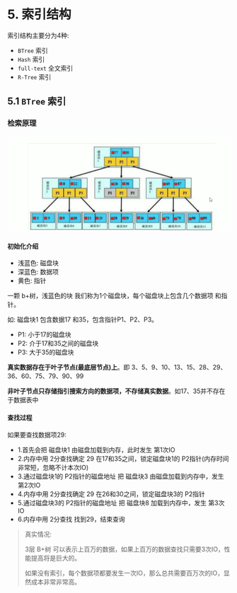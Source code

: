 # 5. 索引结构

索引结构主要分为4种:
* `BTree` 索引
* `Hash` 索引
* `full-text` 全文索引
* `R-Tree` 索引

## 5.1 `BTree` 索引

### 检索原理
![](../assets/BTree索引.png)

#### 初始化介绍
* 浅蓝色: 磁盘块
* 深蓝色: 数据项
* 黄色: 指针

一颗 b+树，浅蓝色的块 我们称为1个磁盘块，每个磁盘块上包含几个数据项 和指针。

如: 磁盘块1 包含数据17 和35，包含指针P1、P2、P3。

* P1: 小于17的磁盘块
* P2: 介于17和35之间的磁盘块
* P3: 大于35的磁盘块

**真实数据存在于叶子节点(最底层节点)上**。即 3、5、9、10、13、15、28、29、36、60、75、79、90、99

**非叶子节点只存储指引搜索方向的数据项，不存储真实数据**。如17、35并不存在于数据表中

#### 查找过程
如果要查找数据项29:
* 1.首先会把 磁盘块1 由磁盘加载到内存，此时发生 第1次IO
* 2.内存中用 2分查找确定 29 在17和35之间，锁定磁盘块1的 P2指针(内存时间非常短，忽略不计本次IO)
* 3.通过磁盘块1的 P2指针的磁盘地址 把 磁盘块3 由磁盘加载到内存中，发生 第2次IO
* 4.内存中用 2分查找确定 29 在26和30之间，锁定磁盘块3的 P2指针
* 5.通过磁盘块3的 P2指针的磁盘地址 把 磁盘块8 加载到内存中，发生 第3次IO
* 6.内存中用 2分查找 找到29，结束查询

> 真实情况: 
> 
> 3层 B+树 可以表示上百万的数据，如果上百万的数据查找只需要3次IO，性能提高将是巨大的。
> 
> 如果没有索引，每个数据项都要发生一次IO，那么总共需要百万次的IO，显然成本非常非常高。
